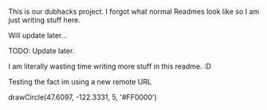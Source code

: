 This is our dubhacks project. I forgot what normal Readmes look like so I am just writing stuff here.

Will update later...

TODO: Update later.

I am literally wasting time writing more stuff in this readme. :D

Testing the fact im using a new remote URL

drawCircle(47.6097, -122.3331, 5, '#FF0000')